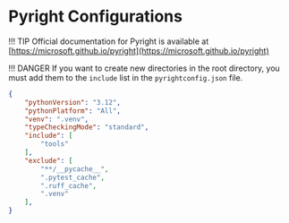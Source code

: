 # Pyright Configurations

!!! TIP
    Official documentation for Pyright is available at [https://microsoft.github.io/pyright](https://microsoft.github.io/pyright)

!!! DANGER
    If you want to create new directories in the root directory, you must add them to the `include` list in the `pyrightconfig.json` file.

```{.json title="pyrightconfig.json"}
{
    "pythonVersion": "3.12",
    "pythonPlatform": "All",
    "venv": ".venv",
    "typeCheckingMode": "standard",
    "include": [
        "tools"
    ],
    "exclude": [
        "**/__pycache__",
        ".pytest_cache",
        ".ruff_cache",
        ".venv"
    ],
}
```
